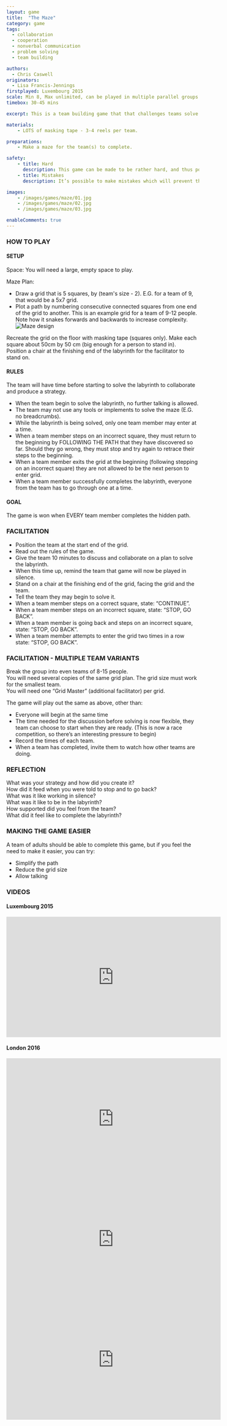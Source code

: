 ```yaml
---
layout: game
title:  "The Maze"
category: game
tags:
  - collaboration
  - cooperation
  - nonverbal communication
  - problem solving
  - team building

authors: 
  - Chris Caswell
originators: 
  - Lisa Francis-Jennings
firstplayed: Luxembourg 2015
scale: Min 8, Max unlimited, can be played in multiple parallel groups
timebox: 30-45 mins

excerpt: This is a team building game that that challenges teams solve a problem very collaboratively. The team need to discover a path through a labyrinth, the path is hidden.The labyrinth is represented by a grid on the floor. The path is a series connected squares travelling from one end  of the grid to the other.  When a team member steps off the path, they will need to start again. To make this suitability challenging, the labyrinth is solved in silence. It requires the team to support each other in order to succeed. Ultimately it will create feelings of euphoric success demonstrating what the team can achieve when they work together. The game can be scaled by having multiple teams play simultaneously, creating a competition.

materials:
    - LOTS of masking tape - 3-4 reels per team.

preparations:
    - Make a maze for the team(s) to complete.

safety:
    - title: Hard
      description: This game can be made to be rather hard, and thus potentially very frustrating. It’s important to be conscious of the team’s stress level. Should the team become overly frustrated pause the game, and allow them additional time to rethink their plan.
    - title: Mistakes
      description: It’s possible to make mistakes which will prevent the team from progressing. This can lead to a situation where the team feel they’ve tried all available options are are stuck. If frustration and stress is high, and they believe they’ve exhausted all options, give them a hint to unblock them.

images:
    - /images/games/maze/01.jpg
    - /images/games/maze/02.jpg
    - /images/games/maze/03.jpg

enableComments: true
---
```


### HOW TO PLAY
#### SETUP
Space: You will need a large, empty space to play.  

Maze Plan:

* Draw a grid that is 5 squares, by (team's size - 2). E.G. for a team of 9, that would be a 5x7 grid.
* Plot a path by numbering consecutive connected squares from one end of the grid to another. This is an example grid for a team of 9-12 people. Note how it snakes forwards and backwards to increase complexity.
![Maze design]({{site.url}}/images/games/maze/maze.png "Maze design")

Recreate the grid on the floor with masking tape (squares only). Make each square about 50cm by 50 cm (big enough for a person to stand in).   
Position a chair at the finishing end of the labyrinth for the facilitator to stand on.  

#### RULES
The team will have time before starting to solve the labyrinth to collaborate and produce a strategy.  
* When the team begin to solve the labyrinth, no further talking is allowed.  
* The team may not use any tools or implements to solve the maze (E.G. no breadcrumbs).   
* While the labyrinth is being solved, only one team member may enter at a time.  
* When a team member steps on an incorrect square, they must return to the beginning by FOLLOWING THE PATH that they have discovered so far. Should they go wrong, they must stop and try again to retrace their steps to the beginning.  
* When a team member exits the grid at the beginning (following stepping on an incorrect square) they are not allowed to be the next person to enter grid.  
* When a team member successfully completes the labyrinth, everyone from the team has to go through one at a time.  

#### GOAL
The game is won when EVERY team member completes the hidden path.  


### FACILITATION
* Position the team at the start end of the grid.  
* Read out the rules of the game.  
* Give the team 10 minutes to discuss and collaborate on a plan to solve the labyrinth.  
* When this time up, remind the team that game will now be played in silence.  
* Stand on a chair at the finishing end of the grid, facing the grid and the team.  
* Tell the team they may begin to solve it.  
* When a team member steps on a correct square, state: “CONTINUE”.  
* When a team member steps on an incorrect square, state: “STOP, GO BACK”.   
* When a team member is going back and steps on an incorrect square, state: “STOP, GO BACK”.  
* When a team member attempts to enter the grid two times in a row state: “STOP, GO BACK”.  

### FACILITATION - MULTIPLE TEAM VARIANTS
Break the group into even teams of 8-15 people.  
You will need several copies of the same grid plan. The grid size must work for the smallest team.  
You will need one “Grid Master” (additional facilitator) per grid.  

The game will play out the same as above, other than:

* Everyone will begin at the same time
* The time needed for the discussion before solving is now flexible, they team can choose to start when they are ready. (This is now a race competition, so there’s an interesting pressure to begin)
* Record the times of each team.
* When a team has completed, invite them to watch how other teams are doing.

### REFLECTION
What was your strategy and how did you create it?  
How did it feed when you were told to stop and to go back?  
What was it like working in silence?  
What was it like to be in the labyrinth?   
How supported did you feel from the team?  
What did it feel like to complete the labyrinth?  

### MAKING THE GAME EASIER
A team of adults should be able to complete this game, but if you feel the need to make it easier, you can try:
- Simplify the path
- Reduce the grid size
- Allow talking


### VIDEOS

#### Luxembourg 2015
<iframe width="560" height="315" src="https://www.youtube.com/embed/ayWZafDEkZA" frameborder="0" allowfullscreen></iframe>

#### London 2016
<iframe width="560" height="315" src="https://www.youtube.com/embed/je-DWQzu4A4" frameborder="0" allowfullscreen></iframe>
<iframe width="560" height="315" src="https://www.youtube.com/embed/HbBK8heiJkQ" frameborder="0" allowfullscreen></iframe>
<iframe width="560" height="315" src="https://www.youtube.com/embed/Bg1JfmGjN3Q" frameborder="0" allowfullscreen></iframe>